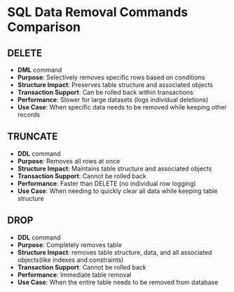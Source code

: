 # SQL Data Removal Commands Comparison

## DELETE
- **DML** command
- **Purpose**: Selectively removes specific rows based on conditions
- **Structure Impact**: Preserves table structure and associated objects
- **Transaction Support**: Can be rolled back within transactions
- **Performance**: Slower for large datasets (logs individual deletions)
- **Use Case**: When specific data needs to be removed while keeping other records

## TRUNCATE
- **DDL** command
- **Purpose**: Removes all rows at once
- **Structure Impact**: Maintains table structure and associated objects
- **Transaction Support**: Cannot be rolled back
- **Performance**: Faster than DELETE (no individual row logging)
- **Use Case**: When needing to quickly clear all data while keeping table structure

## DROP
- **DDL** command
- **Purpose**: Completely removes table
- **Structure Impact**: removes table structure, data, and all associated objects(like indexes and constraints)
- **Transaction Support**: Cannot be rolled back
- **Performance**: Immediate table removal
- **Use Case**: When the entire table needs to be removed from database
